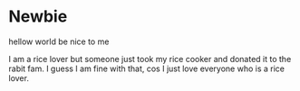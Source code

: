 # Newbie
hellow world be nice to me

I am a rice lover but someone just took my rice cooker and donated it to the rabit fam.
I guess I am fine with that, cos I just love everyone who is a rice lover.
